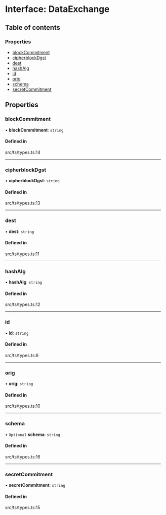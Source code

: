 # Interface: DataExchange

## Table of contents

### Properties

- [blockCommitment](DataExchange.md#blockcommitment)
- [cipherblockDgst](DataExchange.md#cipherblockdgst)
- [dest](DataExchange.md#dest)
- [hashAlg](DataExchange.md#hashalg)
- [id](DataExchange.md#id)
- [orig](DataExchange.md#orig)
- [schema](DataExchange.md#schema)
- [secretCommitment](DataExchange.md#secretcommitment)

## Properties

### blockCommitment

• **blockCommitment**: `string`

#### Defined in

src/ts/types.ts:14

___

### cipherblockDgst

• **cipherblockDgst**: `string`

#### Defined in

src/ts/types.ts:13

___

### dest

• **dest**: `string`

#### Defined in

src/ts/types.ts:11

___

### hashAlg

• **hashAlg**: `string`

#### Defined in

src/ts/types.ts:12

___

### id

• **id**: `string`

#### Defined in

src/ts/types.ts:9

___

### orig

• **orig**: `string`

#### Defined in

src/ts/types.ts:10

___

### schema

• `Optional` **schema**: `string`

#### Defined in

src/ts/types.ts:16

___

### secretCommitment

• **secretCommitment**: `string`

#### Defined in

src/ts/types.ts:15
